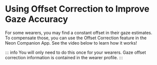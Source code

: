 # Using Offset Correction to Improve Gaze Accuracy
For some wearers, you may find a constant offset in their gaze estimates. To compensate those, you can use the Offset Correction feature in the Neon Companion App. See the video below to learn how it works!

<Youtube src="7weK8UPLOzo" />

::: info
You will only need to do this once for your wearers. Gaze offset correction information is contained in the wearer profile.
:::
